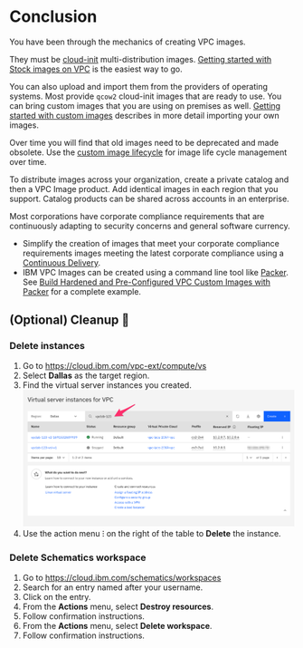 # Conclusion

You have been through the mechanics of creating VPC images.

They must be [cloud-init](https://cloudinit.readthedocs.io/en/latest/) multi-distribution images. [Getting started with Stock images on VPC](https://cloud.ibm.com/docs/vpc?topic=vpc-getting-started-images-on-vpc-stock) is the easiest way to go.

You can also upload and import them from the providers of operating systems. Most provide `qcow2` cloud-init images that are ready to use. You can bring custom images that you are using on premises as well. [Getting started with custom images](https://cloud.ibm.com/docs/vpc?topic=vpc-planning-custom-images) describes in more detail importing your own images.

Over time you will find that old images need to be deprecated and made obsolete. Use the [custom image lifecycle](https://cloud.ibm.com/docs/vpc?topic=vpc-planning-custom-images&interface=ui#custom-image-lifecycle) for image life cycle management over time.

To distribute images across your organization, create a private catalog and then a VPC Image product.  Add identical images in each region that you support. Catalog products can be shared across accounts in an enterprise.

Most corporations have corporate compliance requirements that are continuously adapting to security concerns and general software currency.
  * Simplify the creation of images that meet your corporate compliance requirements images meeting the latest corporate compliance using a [Continuous Delivery](https://www.ibm.com/cloud/continuous-delivery).
  * IBM VPC Images can be created using a command line tool like [Packer](https://www.packer.io/). See [Build Hardened and Pre-Configured VPC Custom Images with Packer](https://www.ibm.com/cloud/blog/build-hardened-and-pre-configured-vpc-custom-images-with-packer) for a complete example.

## (Optional) Cleanup 🧹

### Delete instances

1. Go to https://cloud.ibm.com/vpc-ext/compute/vs
1. Select **Dallas** as the target region.
1. Find the virtual server instances you created.
   ![](images/75-delete-vsi.png ':size=500')
1. Use the action menu ⁝ on the right of the table to **Delete** the instance.

### Delete Schematics workspace

1. Go to https://cloud.ibm.com/schematics/workspaces
1. Search for an entry named after your username.
1. Click on the entry.
1. From the **Actions** menu, select **Destroy resources**.
1. Follow confirmation instructions.
1. From the **Actions** menu, select **Delete workspace**.
1. Follow confirmation instructions.

<!--
## Delete SSH Key
## Delete catalog
### Delete products then delete catalog
## Delete custom images
-->
